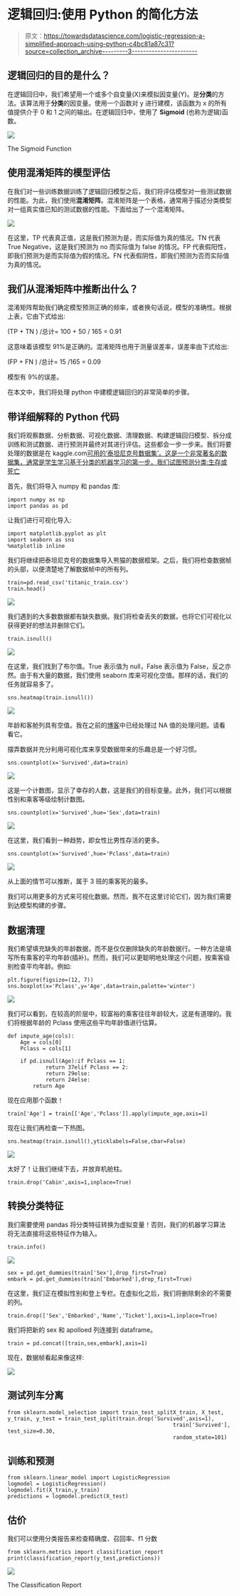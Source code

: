 # 逻辑回归:使用 Python 的简化方法

> 原文：<https://towardsdatascience.com/logistic-regression-a-simplified-approach-using-python-c4bc81a87c31?source=collection_archive---------3----------------------->

## 逻辑回归的目的是什么？

在逻辑回归中，我们希望用一个或多个自变量(X)来模拟因变量(Y)。是**分类**的方法。该算法用于**分类**的因变量。使用一个函数对 y 进行建模，该函数为 x 的所有值提供介于 0 和 1 之间的输出。在逻辑回归中，使用了 **Sigmoid** (也称为逻辑)函数。

![](img/2de6f536180b8f1a4b8913d59a2d297d.png)

The Sigmoid Function

## 使用混淆矩阵的模型评估

在我们对一些训练数据训练了逻辑回归模型之后，我们将评估模型对一些测试数据的性能。为此，我们使用**混淆矩阵**。混淆矩阵是一个表格，通常用于描述分类模型对一组真实值已知的测试数据的性能。下面给出了一个混淆矩阵。

![](img/14906553dd1b9724ae80078fc865973c.png)

在这里，TP 代表真正值，这是我们预测为是，而实际值为真的情况。TN 代表 True Negative，这是我们预测为 no 而实际值为 false 的情况。FP 代表假阳性，即我们预测为是而实际值为假的情况。FN 代表假阴性，即我们预测为否而实际值为真的情况。

## 我们从混淆矩阵中推断出什么？

混淆矩阵帮助我们确定模型预测正确的频率，或者换句话说，模型的准确性。根据上表，它由下式给出:

(TP + TN ) /总计= 100 + 50 / 165 = 0.91

这意味着该模型 91%是正确的。混淆矩阵也用于测量误差率，误差率由下式给出:

(FP + FN ) /总计= 15 /165 = 0.09

模型有 9%的误差。

在本文中，我们将处理 python 中建模逻辑回归的非常简单的步骤。

## 带详细解释的 Python 代码

我们将观察数据、分析数据、可视化数据、清理数据、构建逻辑回归模型、拆分成训练和测试数据、进行预测并最终对其进行评估。这些都会一步一步来。我们将要处理的数据是在 kaggle.com[可用的‘泰坦尼克号数据集’。这是一个非常著名的数据集，通常是学生学习基于分类的机器学习的第一步。我们试图预测分类:生存或死亡](http://kaggle.com)

首先，我们将导入 numpy 和 pandas 库:

```
import numpy as np
import pandas as pd
```

让我们进行可视化导入:

```
import matplotlib.pyplot as plt
import seaborn as sns
%matplotlib inline
```

我们将继续把泰坦尼克号的数据集导入熊猫的数据框架。之后，我们将检查数据帧的头部，以便清楚地了解数据帧中的所有列。

```
train=pd.read_csv('titanic_train.csv')
train.head()
```

![](img/ecd895cbeb35ec34479da25ac8e1e1c9.png)

我们遇到的大多数数据都有缺失数据。我们将检查丢失的数据，也将它们可视化以获得更好的想法并删除它们。

```
train.isnull()
```

![](img/283aab0af66cc7d85f62125bed284c9d.png)

在这里，我们找到了布尔值。True 表示值为 null，False 表示值为 False，反之亦然。由于有大量的数据，我们使用 seaborn 库来可视化空值。那样的话，我们的任务就容易多了。

```
sns.heatmap(train.isnull())
```

![](img/1f8352e67129e78beeec7323eb17af28.png)

年龄和客舱列具有空值。我在之前的[博客](https://code.likeagirl.io/how-to-deal-with-na-values-in-a-dataframe-using-python-afb96d19936b)中已经处理过 NA 值的处理问题。请看看它。

摆弄数据并充分利用可视化库来享受数据带来的乐趣总是一个好习惯。

```
sns.countplot(x='Survived',data=train)
```

![](img/d0986aba0a126a24dcd6845d7233f2db.png)

这是一个计数图，显示了幸存的人数，这是我们的目标变量。此外，我们可以根据性别和乘客等级绘制计数图。

```
sns.countplot(x='Survived',hue='Sex',data=train)
```

![](img/871d319afbb2bf67b93c20ff02b71e01.png)

在这里，我们看到一种趋势，即女性比男性存活的更多。

```
sns.countplot(x='Survived',hue='Pclass',data=train)
```

![](img/157fbeea24bf1451a5c466c6f4b9e28b.png)

从上面的情节可以推断，属于 3 班的乘客死的最多。

我们可以用更多的方式来可视化数据。然而，我不在这里讨论它们，因为我们需要到达模型构建的步骤。

## 数据清理

我们希望填充缺失的年龄数据，而不是仅仅删除缺失的年龄数据行。一种方法是填写所有乘客的平均年龄(插补)。然而，我们可以更聪明地处理这个问题，按乘客级别检查平均年龄。例如:

```
plt.figure(figsize=(12, 7))
sns.boxplot(x='Pclass',y='Age',data=train,palette='winter')
```

![](img/dce19158bc16a659c9e45af903088861.png)

我们可以看到，在较高的阶层中，较富裕的乘客往往年龄较大，这是有道理的。我们将根据年龄的 Pclass 使用这些平均年龄值进行估算。

```
def impute_age(cols):
    Age = cols[0]
    Pclass = cols[1]

    if pd.isnull(Age):if Pclass == 1:
            return 37elif Pclass == 2:
            return 29else:
            return 24else:
        return Age
```

现在应用那个函数！

```
train['Age'] = train[['Age','Pclass']].apply(impute_age,axis=1)
```

现在让我们再检查一下热图。

```
sns.heatmap(train.isnull(),yticklabels=False,cbar=False)
```

![](img/3e8149cc3f350339ef3f4bd22ecc7d7d.png)

太好了！让我们继续下去，并放弃机舱柱。

```
train.drop('Cabin',axis=1,inplace=True)
```

## 转换分类特征

我们需要使用 pandas 将分类特征转换为虚拟变量！否则，我们的机器学习算法将无法直接将这些特征作为输入。

```
train.info()
```

![](img/1f2e2daa3e959d387516120682356710.png)

```
sex = pd.get_dummies(train['Sex'],drop_first=True)
embark = pd.get_dummies(train['Embarked'],drop_first=True)
```

在这里，我们正在模拟性别和登上专栏。在虚拟化之后，我们将删除剩余的不需要的列。

```
train.drop(['Sex','Embarked','Name','Ticket'],axis=1,inplace=True)
```

我们将把新的 sex 和 apolloed 列连接到 dataframe。

```
train = pd.concat([train,sex,embark],axis=1)
```

现在，数据帧看起来像这样:

![](img/c07a7b2b59508128792a7c99dfcae0fb.png)

## 测试列车分离

```
from sklearn.model_selection import train_test_splitX_train, X_test, y_train, y_test = train_test_split(train.drop('Survived',axis=1), 
                                                    train['Survived'], test_size=0.30, 
                                                    random_state=101)
```

## 训练和预测

```
from sklearn.linear_model import LogisticRegression
logmodel = LogisticRegression()
logmodel.fit(X_train,y_train)
predictions = logmodel.predict(X_test)
```

## 估价

我们可以使用分类报告来检查精确度、召回率、f1 分数

```
from sklearn.metrics import classification_report
print(classification_report(y_test,predictions))
```

![](img/06dd404b56e5339db739ee795b8d278c.png)

The Classification Report
